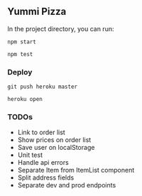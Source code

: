 ## Yummi Pizza

In the project directory, you can run:

`npm start`

`npm test`

### Deploy

`git push heroku master`

`heroku open`

### TODOs

- Link to order list
- Show prices on order list
- Save user on localStorage
- Unit test
- Handle api errors
- Separate Item from ItemList component
- Split address fields
- Separate dev and prod endpoints
